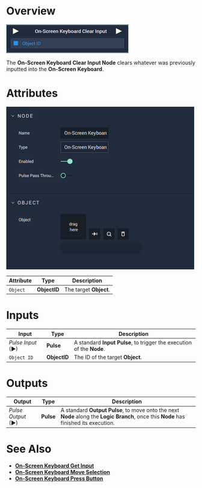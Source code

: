 # Overview

![The On-Screen Keyboard Clear Input Node.](../../../.gitbook/assets/node-onscreen-keyboard-clear-input.png)

The **On-Screen Keyboard Clear Input Node** clears whatever was previously inputted into the **On-Screen Keyboard**.

# Attributes

![The On-Screen Keyboard Clear Input Node Attributes.](../../../.gitbook/assets/node-onscreen-keyboard-clear-input-attr.png)

|Attribute|Type|Description|
|---|---|---|
|`Object`|**ObjectID**|The target **Object**.|

# Inputs

|Input|Type|Description|
|---|---|---|
|*Pulse Input* (►)|**Pulse**|A standard **Input Pulse**, to trigger the execution of the **Node**.|
|`Object ID`|**ObjectID**|The ID of the target **Object**.|

# Outputs

|Output|Type|Description|
|---|---|---|
|*Pulse Output* (►)|**Pulse**|A standard **Output Pulse**, to move onto the next **Node** along the **Logic Branch**, once this **Node** has finished its execution.|

# See Also

* [**On-Screen Keyboard Get Input**](onscreenkeyboardgetinput.md)
* [**On-Screen Keyboard Move Selection**](onscreenkeyboardmoveselection.md)
* [**On-Screen Keyboard Press Button**](onscreenkeyboardpressbutton.md)


